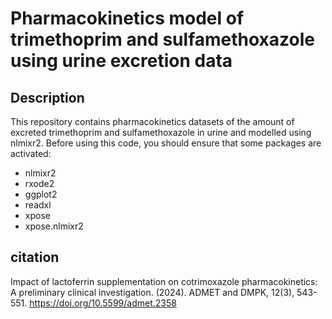 # Pharmacokinetics model of trimethoprim and sulfamethoxazole using urine excretion data

## Description
This repository contains pharmacokinetics datasets of the amount of excreted trimethoprim and sulfamethoxazole in urine and modelled using nlmixr2.
Before using this code, you should ensure that some packages are activated:
- nlmixr2
- rxode2
- ggplot2
- readxl
- xpose
- xpose.nlmixr2


## citation
Impact of lactoferrin supplementation on cotrimoxazole pharmacokinetics: A preliminary clinical investigation. (2024). ADMET and DMPK, 12(3), 543-551. https://doi.org/10.5599/admet.2358
